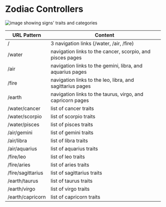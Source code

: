 # Zodiac Controllers

![image showing signs' traits and categories]('./zodiac.jpeg')

| URL Pattern  | Content |
| ------------- | ------------- |
| /  | 3 navigation links (/water, /air, /fire) |
| /water | navigation links to the cancer, scorpio, and pisces pages  |
| /air | navigation links to the gemini, libra, and aquarius pages  |
| /fire | navigation links to the leo, libra, and sagittarius pages  |
| /earth | navigation links to the taurus, virgo, and capricorn pages  |
| /water/cancer | list of cancer traits  |
| /water/scorpio | list of scorpio traits  |
| /water/pisces | list of pisces traits  |
| /air/gemini | list of gemini traits  |
| /air/libra | list of libra traits  |
| /air/aquarius | list of aquarius traits |
| /fire/leo | list of leo traits  |
| /fire/aries | list of aries traits  |
| /fire/sagittarius | list of sagittarius traits |
| /earth/taurus | list of taurus traits  |
| /earth/virgo | list of virgo traits  |
| /earth/capricorn | list of capricorn traits |
